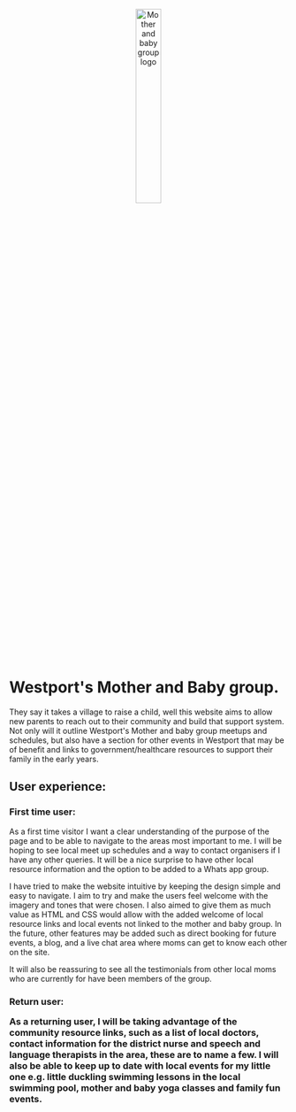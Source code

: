 <p align="center">
<img src="https://res.cloudinary.com/dwnm1wdkt/image/upload/v1650714782/READ.ME.images/Mother_and_baby_Logo_wsxx32.png" width="30% " height="30%" alt="Mother and baby group logo">
</p>
<h1>Westport's Mother and Baby group.</h1>
<P>They say it takes a village to raise a child, well this website aims to allow new parents to reach out to their community and build that support system. Not only will it outline Westport's Mother and baby group meetups and schedules, but also have a section for other events in Westport that may be of benefit and links to government/healthcare resources to support their family in the early years. </P>

<h2>User experience:</h2>

<h3> First time user:</h3>
<p>As a first time visitor I want a clear understanding of the purpose of the page and to be able to navigate to the areas most important to me. I will be hoping to see local meet up schedules and a way to contact organisers if I have any other queries. It will be a nice surprise to have other local resource information and the option to be added to a Whats app group.</p>

<P>I have tried to make the website intuitive by keeping the design simple and easy to navigate. I aim to try and make the users feel welcome with the imagery and tones that were chosen. I also aimed to give them as much value as HTML and CSS would allow with the added welcome of local resource links and local events not linked to the mother and baby group. In the future, other features may be added such as direct booking for future events, a blog, and a live chat area where moms can get to know each other on the site. 

<P>It will also be reassuring to see all the testimonials from other local moms who are currently for have been members of the group.

<h3>Return user:
<P>As a returning user, I will be taking advantage of the community resource links, such as a list of local doctors, contact information for the district nurse and speech and language therapists in the area, these are to name a few.
I will also be able to keep up to date with local events for my little one e.g. little duckling swimming lessons in the local swimming pool, mother and baby yoga classes and family fun events.